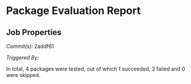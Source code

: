 # Package Evaluation Report

## Job Properties

*Commit(s):* 2addf61

*Triggered By:*

In total, 4 packages were tested, out of which 1 succeeded, 3 failed and 0 were skipped.

